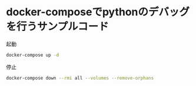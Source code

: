 # docker-composeでpythonのデバッグを行うサンプルコード

起動

```bash
docker-compose up -d
```

停止

```bash
docker-compose down --rmi all --volumes --remove-orphans
```

